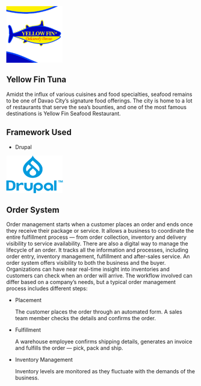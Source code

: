 <img src="download.png" width="150" height="150" >

## Yellow Fin Tuna
Amidst the influx of various cuisines and food specialties, seafood remains to be one of Davao City’s signature food offerings. The city is home to a lot of restaurants that serve the sea’s bounties, and one of the most famous destinations is Yellow Fin Seafood Restaurant.



## Framework Used

* Drupal

<img src="Wordmark2_blue_RGB(1).png" width="150" height="100" >

## Order System

Order management starts when a customer places an order and ends once they receive their package or service. It allows a business to coordinate the entire fulfillment process — from order collection, inventory and delivery visibility to service availability. There are also a digital way to manage the lifecycle of an order. It tracks all the information and processes, including order entry, inventory management, fulfillment and after-sales service. An order system offers visibility to both the business and the buyer. Organizations can have near real-time insight into inventories and customers can check when an order will arrive. The workflow involved can differ based on a company’s needs, but a typical order management process includes different steps:

* Placement

	The customer places the order through an automated form. A sales team member checks the details and confirms the order.
	
* Fulfillment

	A warehouse employee confirms shipping details, generates an invoice and fulfills the order — pick, pack and ship.

* Inventory Management

	Inventory levels are monitored as they fluctuate with the demands of the business.

